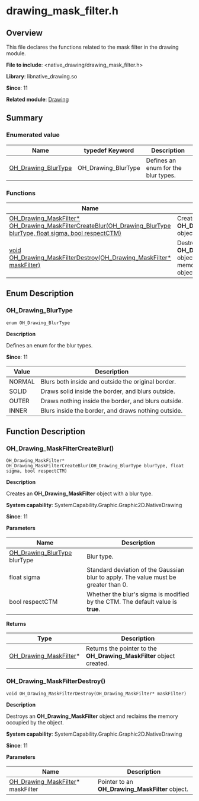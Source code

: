 # drawing_mask_filter.h

<!--Kit: ArkGraphics 2D-->
<!--Subsystem: Graphic-->
<!--Owner: @hangmengxin-->
<!--Designer: @wangyanglan-->
<!--Tester: @nobuggers-->
<!--Adviser: @ge-yafang-->

## Overview

This file declares the functions related to the mask filter in the drawing module.

**File to include**: <native_drawing/drawing_mask_filter.h>

**Library**: libnative_drawing.so

**Since**: 11

**Related module**: [Drawing](capi-drawing.md)

## Summary

### Enumerated value

| Name| typedef Keyword| Description|
| -- | -- | -- |
| [OH_Drawing_BlurType](#oh_drawing_blurtype) | OH_Drawing_BlurType | Defines an enum for the blur types.|

### Functions

| Name| Description|
| -- | -- |
| [OH_Drawing_MaskFilter* OH_Drawing_MaskFilterCreateBlur(OH_Drawing_BlurType blurType, float sigma, bool respectCTM)](#oh_drawing_maskfiltercreateblur) | Creates an **OH_Drawing_MaskFilter** object with a blur type.|
| [void OH_Drawing_MaskFilterDestroy(OH_Drawing_MaskFilter* maskFilter)](#oh_drawing_maskfilterdestroy) | Destroys an **OH_Drawing_MaskFilter** object and reclaims the memory occupied by the object.|

## Enum Description

### OH_Drawing_BlurType

```
enum OH_Drawing_BlurType
```

**Description**

Defines an enum for the blur types.

**Since**: 11

| Value| Description|
| -- | -- |
| NORMAL | Blurs both inside and outside the original border.|
| SOLID | Draws solid inside the border, and blurs outside.|
| OUTER | Draws nothing inside the border, and blurs outside.|
| INNER | Blurs inside the border, and draws nothing outside.|


## Function Description

### OH_Drawing_MaskFilterCreateBlur()

```
OH_Drawing_MaskFilter* OH_Drawing_MaskFilterCreateBlur(OH_Drawing_BlurType blurType, float sigma, bool respectCTM)
```

**Description**

Creates an **OH_Drawing_MaskFilter** object with a blur type.

**System capability**: SystemCapability.Graphic.Graphic2D.NativeDrawing

**Since**: 11


**Parameters**

| Name| Description|
| -- | -- |
| [OH_Drawing_BlurType](#oh_drawing_blurtype) blurType | Blur type.|
| float sigma | Standard deviation of the Gaussian blur to apply. The value must be greater than 0.|
| bool respectCTM | Whether the blur's sigma is modified by the CTM. The default value is **true**.|

**Returns**

| Type| Description|
| -- | -- |
| [OH_Drawing_MaskFilter](capi-drawing-oh-drawing-maskfilter.md)* | Returns the pointer to the **OH_Drawing_MaskFilter** object created.|

### OH_Drawing_MaskFilterDestroy()

```
void OH_Drawing_MaskFilterDestroy(OH_Drawing_MaskFilter* maskFilter)
```

**Description**

Destroys an **OH_Drawing_MaskFilter** object and reclaims the memory occupied by the object.

**System capability**: SystemCapability.Graphic.Graphic2D.NativeDrawing

**Since**: 11


**Parameters**

| Name| Description|
| -- | -- |
| [OH_Drawing_MaskFilter](capi-drawing-oh-drawing-maskfilter.md)* maskFilter | Pointer to an **OH_Drawing_MaskFilter** object.|
